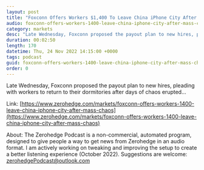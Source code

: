 ```yaml
---
layout: post
title: "Foxconn Offers Workers $1,400 To Leave China iPhone City After Mass Chaos"
audio: foxconn-offers-workers-1400-leave-china-iphone-city-after-mass-chaos-0
category: markets
desc: "Late Wednesday, Foxconn proposed the payout plan to new hires, pleading with workers to return to their dormitories after days of chaos erupted..."
duration: 00:02:50
length: 170
datetime: Thu, 24 Nov 2022 14:15:00 +0000
tags: podcast
guid: foxconn-offers-workers-1400-leave-china-iphone-city-after-mass-chaos-0
order: 0
---
```

Late Wednesday, Foxconn proposed the payout plan to new hires, pleading with workers to return to their dormitories after days of chaos erupted...

Link: [https://www.zerohedge.com/markets/foxconn-offers-workers-1400-leave-china-iphone-city-after-mass-chaos](https://www.zerohedge.com/markets/foxconn-offers-workers-1400-leave-china-iphone-city-after-mass-chaos)

About: The Zerohedge Podcast is a non-commercial, automated program, designed to give people a way to get news from Zerohedge in an audio format.  I am actively working on tweaking and improving the setup to create a better listening experience (October 2022).  Suggestions are welcome: [zerohedgePodcast@outlook.com](mailto:zerohedgePodcast@outlook.com)